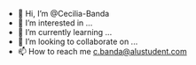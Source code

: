 - 👋 Hi, I’m @Cecilia-Banda
- 👀 I’m interested in ...
- 🌱 I’m currently learning ...
- 💞️ I’m looking to collaborate on ...
- 📫 How to reach me c.banda@alustudent.com

<!---
Cecilia-Banda/Cecilia-Banda is a ✨ special ✨ repository because its `README.md` (this file) appears on your GitHub profile.
You can click the Preview link to take a look at your changes.
--->

